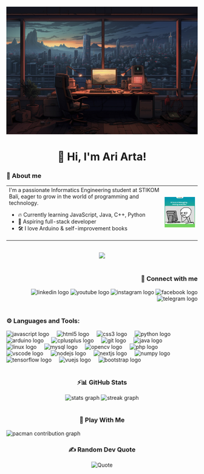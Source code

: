 ![made-ari](asset/img1.jpg)

<h1 align="center">👋 Hi, I'm Ari Arta!</h1>
<h3>💫 About me</h3> 

<table>
  <tr>
    <td>
I'm a passionate Informatics Engineering student at STIKOM Bali, eager to grow in the world of programming and technology.

- 🔥 Currently learning JavaScript, Java, C++, Python  
- 🎯 Aspiring full-stack developer  
- 🛠 I love Arduino & self-improvement books

</td>
    <td>
      <img src="asset/gif1.gif" width="200" alt="My Avatar" />
    </td>
  </tr>
</table><br>

<div align="center">
  <img src="https://profile-counter.glitch.me/made-ari/count.svg?"  />
</div> <br>

<h3 align= "right">🌟 Connect with me</h3>

<div align="right">
  <img src="https://raw.githubusercontent.com/maurodesouza/profile-readme-generator/master/src/assets/icons/social/linkedin/default.svg" width="52" height="40" alt="linkedin logo"  />
  <img src="https://raw.githubusercontent.com/maurodesouza/profile-readme-generator/master/src/assets/icons/social/youtube/default.svg" width="52" height="40" alt="youtube logo"  />
  <img src="https://raw.githubusercontent.com/maurodesouza/profile-readme-generator/master/src/assets/icons/social/instagram/default.svg" width="52" height="40" alt="instagram logo"  />
  <img src="https://raw.githubusercontent.com/maurodesouza/profile-readme-generator/master/src/assets/icons/social/facebook/default.svg" width="52" height="40" alt="facebook logo"  />
  <img src="https://raw.githubusercontent.com/maurodesouza/profile-readme-generator/master/src/assets/icons/social/telegram/default.svg" width="52" height="40" alt="telegram logo"  />
</div> <br>

<h3 align= "left">⚙️ Languages and Tools:</h3>

<div align="left">
  <img src="https://cdn.jsdelivr.net/gh/devicons/devicon/icons/javascript/javascript-original.svg" height="30" alt="javascript logo"  />
  <img width="12" />
  <img src="https://cdn.jsdelivr.net/gh/devicons/devicon/icons/html5/html5-original.svg" height="30" alt="html5 logo"  />
  <img width="12" />
  <img src="https://cdn.jsdelivr.net/gh/devicons/devicon/icons/css3/css3-original.svg" height="30" alt="css3 logo"  />
  <img width="12" />
  <img src="https://cdn.jsdelivr.net/gh/devicons/devicon/icons/python/python-original.svg" height="30" alt="python logo"  />
  <img width="12" />
  <img src="https://cdn.jsdelivr.net/gh/devicons/devicon/icons/arduino/arduino-original.svg" height="30" alt="arduino logo"  />
  <img width="12" />
  <img src="https://cdn.jsdelivr.net/gh/devicons/devicon/icons/cplusplus/cplusplus-original.svg" height="30" alt="cplusplus logo"  />
  <img width="12" />
  <img src="https://cdn.jsdelivr.net/gh/devicons/devicon/icons/git/git-original.svg" height="30" alt="git logo"  />
  <img width="12" />
  <img src="https://cdn.jsdelivr.net/gh/devicons/devicon/icons/java/java-original.svg" height="30" alt="java logo"  />
  <img width="12" />
  <img src="https://cdn.jsdelivr.net/gh/devicons/devicon/icons/linux/linux-original.svg" height="30" alt="linux logo"  />
  <img width="12" />
  <img src="https://cdn.jsdelivr.net/gh/devicons/devicon/icons/mysql/mysql-original.svg" height="30" alt="mysql logo"  />
  <img width="12" />
  <img src="https://cdn.jsdelivr.net/gh/devicons/devicon/icons/opencv/opencv-original.svg" height="30" alt="opencv logo"  />
  <img width="12" />
  <img src="https://cdn.jsdelivr.net/gh/devicons/devicon/icons/php/php-original.svg" height="30" alt="php logo"  />
  <img width="12" />
  <img src="https://cdn.jsdelivr.net/gh/devicons/devicon/icons/vscode/vscode-original.svg" height="30" alt="vscode logo"  />
  <img width="12" />
  <img src="https://cdn.jsdelivr.net/gh/devicons/devicon/icons/nodejs/nodejs-original.svg" height="30" alt="nodejs logo"  />
  <img width="12" />
  <img src="https://cdn.jsdelivr.net/gh/devicons/devicon/icons/nextjs/nextjs-original.svg" height="30" alt="nextjs logo"  />
  <img width="12" />
  <img src="https://cdn.jsdelivr.net/gh/devicons/devicon/icons/numpy/numpy-original.svg" height="30" alt="numpy logo"  />
  <img width="12" />
  <img src="https://cdn.jsdelivr.net/gh/devicons/devicon/icons/tensorflow/tensorflow-original.svg" height="30" alt="tensorflow logo"  />
  <img width="12" />
  <img src="https://cdn.jsdelivr.net/gh/devicons/devicon/icons/vuejs/vuejs-original.svg" height="30" alt="vuejs logo"  />
  <img width="12" />
  <img src="https://cdn.jsdelivr.net/gh/devicons/devicon/icons/bootstrap/bootstrap-original.svg" height="30" alt="bootstrap logo"  />
</div> <br>

<h3 align="center">⚡️📊 GitHub Stats</h3>
<div align="center">
  <img src="https://github-readme-stats.vercel.app/api?username=made-ari&hide_title=false&hide_rank=false&show_icons=true&include_all_commits=true&count_private=true&disable_animations=false&theme=dracula&locale=en&hide_border=false" height="150" alt="stats graph"  />
  <img src="https://streak-stats.demolab.com?user=made-ari&locale=en&mode=daily&theme=dracula&hide_border=false&border_radius=5" height="150" alt="streak graph"  />
</div><br>

<h3 align="center">🐍 Play With Me</h3>
<picture>
  <source media="(prefers-color-scheme: dark)" srcset="https://raw.githubusercontent.com/made-ari/made-ari/output/pacman-contribution-graph-dark.svg">
  <source media="(prefers-color-scheme: light)" srcset="https://raw.githubusercontent.com/made-ari/made-ari/output/pacman-contribution-graph.svg">
  <img alt="pacman contribution graph" src="https://raw.githubusercontent.com/made-ari/made-ari/output/pacman-contribution-graph.svg">
</picture>


<h3 align="center">✍️ Random Dev Quote </h3>

<p align="center">
  <img src="https://quotes-github-readme.vercel.app/api?type=horizontal&theme=light" alt="Quote" />
</p>

